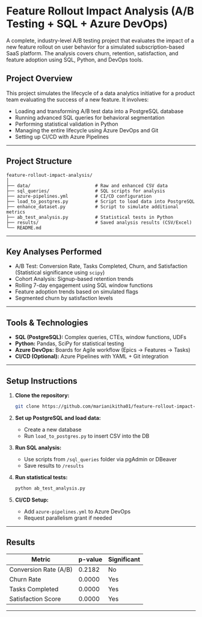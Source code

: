 
# Feature Rollout Impact Analysis (A/B Testing + SQL + Azure DevOps)

A complete, industry-level A/B testing project that evaluates the impact of a new feature rollout on user behavior for a simulated subscription-based SaaS platform. The analysis covers churn, retention, satisfaction, and feature adoption using SQL, Python, and DevOps tools.

## Project Overview

This project simulates the lifecycle of a data analytics initiative for a product team evaluating the success of a new feature. It involves:

- Loading and transforming A/B test data into a PostgreSQL database
- Running advanced SQL queries for behavioral segmentation
- Performing statistical validation in Python
- Managing the entire lifecycle using Azure DevOps and Git
- Setting up CI/CD with Azure Pipelines

---

## Project Structure

```
feature-rollout-impact-analysis/
│
├── data/                        # Raw and enhanced CSV data
├── sql_queries/                 # SQL scripts for analysis
├── azure-pipelines.yml          # CI/CD configuration
├── load_to_postgres.py          # Script to load data into PostgreSQL
├── enhance_dataset.py           # Script to simulate additional metrics
├── ab_test_analysis.py          # Statistical tests in Python
├── results/                     # Saved analysis results (CSV/Excel)
└── README.md
```

---

## Key Analyses Performed

- A/B Test: Conversion Rate, Tasks Completed, Churn, and Satisfaction (Statistical significance using `scipy`)
- Cohort Analysis: Signup-based retention trends
- Rolling 7-day engagement using SQL window functions
- Feature adoption trends based on simulated flags
- Segmented churn by satisfaction levels

---

## Tools & Technologies

- **SQL (PostgreSQL):** Complex queries, CTEs, window functions, UDFs
- **Python:** Pandas, SciPy for statistical testing
- **Azure DevOps:** Boards for Agile workflow (Epics → Features → Tasks)
- **CI/CD (Optional):** Azure Pipelines with YAML + Git integration

---

## Setup Instructions

1. **Clone the repository:**
   ```bash
   git clone https://github.com/marianikitha01/feature-rollout-impact-analysis.git
   ```

2. **Set up PostgreSQL and load data:**
   - Create a new database
   - Run `load_to_postgres.py` to insert CSV into the DB

3. **Run SQL analysis:**
   - Use scripts from `/sql_queries` folder via pgAdmin or DBeaver
   - Save results to `/results`

4. **Run statistical tests:**
   ```bash
   python ab_test_analysis.py
   ```

5. **CI/CD Setup:**
   - Add `azure-pipelines.yml` to Azure DevOps
   - Request parallelism grant if needed

---

## Results

| Metric                    | p-value  | Significant |
|---------------------------|----------|-------------|
| Conversion Rate (A/B)     | 0.2182   |     No      |
| Churn Rate                | 0.0000   |     Yes     |
| Tasks Completed           | 0.0000   |     Yes     |
| Satisfaction Score        | 0.0000   |     Yes     |

---


